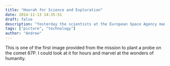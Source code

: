 ```yaml
---
title: "Hoorah for Science and Exploration"
date: 2014-11-13 14:35:51
draft: false
description: "Yesterday the scientists at the European Space Agency managed to plant a probe on a comet. It took 10 years to get there and great teamwork and planning."
tags: ["picture", "technology"]
author: "Andrew"
---
```


This is one of the first image provided from the mission to plant a probe on the comet 67P. I could look at it for hours and marvel at the wonders of humanity.
